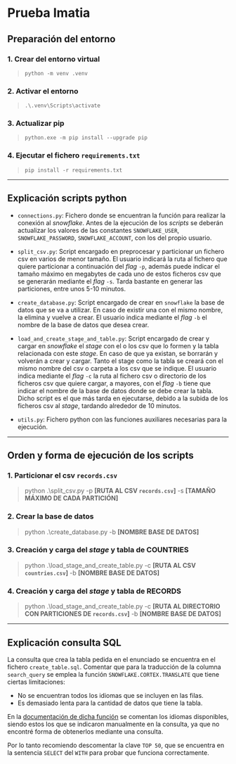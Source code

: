 # Prueba Imatia

## Preparación del entorno

### 1. Crear del entorno virtual
> `python -m venv .venv`

### 2. Activar el entorno
> `.\.venv\Scripts\activate`

### 3. Actualizar pip
> `python.exe -m pip install --upgrade pip`

### 4. Ejecutar el fichero `requirements.txt`
> `pip install -r requirements.txt`


---

## Explicación scripts python

- `connections.py`: Fichero donde se encuentran la función para realizar la conexión al _snowflake_. Antes de la ejecución de los _scripts_ se deberán actualizar los valores de las constantes `SNOWFLAKE_USER`, `SNOWFLAKE_PASSWORD`, `SNOWFLAKE_ACCOUNT`, con los del propio usuario.

- `split_csv.py`: Script encargado en preprocesar y particionar un fichero csv en varios de menor tamaño. El usuario indicará la ruta al fichero que quiere particionar a continuación del _flag_ `-p`, además puede indicar el tamaño máximo en megabytes de cada uno de estos ficheros csv que se generarán mediante el _flag_ `-s`. Tarda bastante en generar las particiones, entre unos 5-10 minutos.

- `create_database.py`: Script encargado de crear en `snowflake` la base de datos que se va a utilizar. En caso de existir una con el mismo nombre, la elimina y vuelve a crear. El usuario indica mediante el _flag_ `-b` el nombre de la base de datos que desea crear.

- `load_and_create_stage_and_table.py`: Script encargado de crear y cargar en _snowflake_ el _stage_ con el o los csv que lo formen y la tabla relacionada con este _stage_. En caso de que ya existan, se borrarán y volverán a crear y cargar. Tanto el stage como la tabla se creará con el mismo nombre del csv o carpeta a los csv que se indique. El usuario indica mediante el _flag_ `-c` la ruta al fichero csv o directorio de los ficheros csv que quiere cargar, a mayores, con el _flag_ `-b` tiene que indicar el nombre de la base de datos donde se debe crear la tabla. Dicho script es el que más tarda en ejecutarse, debido a la subida de los ficheros csv al _stage_, tardando alrededor de 10 minutos.

- `utils.py`: Fichero python con las funciones auxiliares necesarias para la ejecución.

---

## Orden y forma de ejecución de los scripts

### 1. Particionar el csv `records.csv`
> python .\split_csv.py -p __[RUTA AL CSV `records.csv`]__ -s __[TAMAÑO MÁXIMO DE CADA PARTICIÓN]__

### 2. Crear la base de datos
> python .\create_database.py -b __[NOMBRE BASE DE DATOS]__

### 3. Creación y carga del _stage_ y tabla de COUNTRIES
> python .\load_stage_and_create_table.py -c __[RUTA AL CSV `countries.csv`]__ -b __[NOMBRE BASE DE DATOS]__

### 4. Creación y carga del _stage_ y tabla de RECORDS
> python .\load_stage_and_create_table.py -c __[RUTA AL DIRECTORIO CON PARTICIONES DE `records.csv`]__ -b __[NOMBRE BASE DE DATOS]__

--- 

## Explicación consulta SQL
La consulta que crea la tabla pedida en el enunciado se encuentra en el fichero `create_table.sql`. Comentar que para la traducción de la columna `search_query` se emplea la función `SNOWFLAKE.CORTEX.TRANSLATE` que tiene ciertas limitaciones: 
- No se encuentran todos los idiomas que se incluyen en las filas.
- Es demasiado lenta para la cantidad de datos que tiene la tabla.

En la [documentación de dicha función](https://docs.snowflake.com/en/sql-reference/functions/translate-snowflake-cortex) se comentan los idiomas disponibles, siendo estos los que se indicaron manualmente en la consulta, ya que no encontré forma de obtenerlos mediante una consulta. 

Por lo tanto recomiendo descomentar la clave `TOP 50`, que se encuentra en la sentencia `SELECT` del `WITH` para probar que funciona correctamente.


